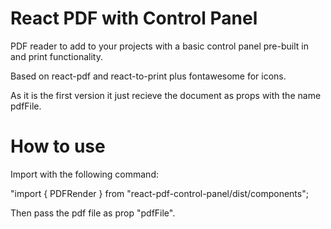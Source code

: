 # React PDF with Control Panel

PDF reader to add to your projects with a basic control panel pre-built in and print functionality.

Based on react-pdf and react-to-print plus fontawesome for icons.

As it is the first version it just recieve the document as props with the name pdfFile.

# How to use

Import with the following command:

"import { PDFRender } from "react-pdf-control-panel/dist/components";

Then pass the pdf file as prop "pdfFile".
